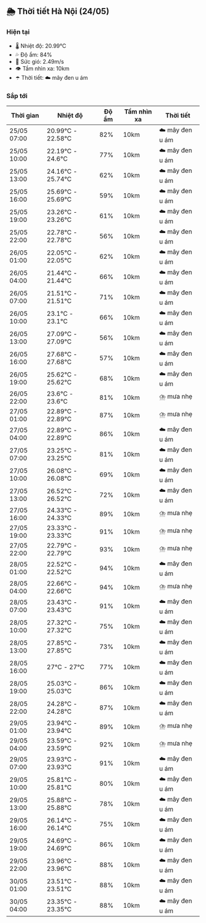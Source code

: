 ## 🌦️ Thời tiết Hà Nội (24/05)

### Hiện tại

- 🌡️ Nhiệt độ: 20.99℃
- 💦 Độ ẩm: 84%
- 💨 Sức gió: 2.49m/s
- 👁️ Tầm nhìn xa: 10km
- ☂️ Thời tiết: ☁️ mây đen u ám

### Sắp tới

| Thời gian | Nhiệt độ | Độ ẩm | Tầm nhìn xa | Thời tiết |
| --- | --- | --- | --- | --- |
| 25/05 07:00 | 20.99℃ - 22.58℃ | 82% | 10km | ☁️ mây đen u ám |
| 25/05 10:00 | 22.19℃ - 24.6℃ | 77% | 10km | ☁️ mây đen u ám |
| 25/05 13:00 | 24.16℃ - 25.74℃ | 62% | 10km | ☁️ mây đen u ám |
| 25/05 16:00 | 25.69℃ - 25.69℃ | 59% | 10km | ☁️ mây đen u ám |
| 25/05 19:00 | 23.26℃ - 23.26℃ | 61% | 10km | ☁️ mây đen u ám |
| 25/05 22:00 | 22.78℃ - 22.78℃ | 56% | 10km | ☁️ mây đen u ám |
| 26/05 01:00 | 22.05℃ - 22.05℃ | 62% | 10km | ☁️ mây đen u ám |
| 26/05 04:00 | 21.44℃ - 21.44℃ | 66% | 10km | ☁️ mây đen u ám |
| 26/05 07:00 | 21.51℃ - 21.51℃ | 71% | 10km | ☁️ mây đen u ám |
| 26/05 10:00 | 23.1℃ - 23.1℃ | 66% | 10km | ☁️ mây đen u ám |
| 26/05 13:00 | 27.09℃ - 27.09℃ | 56% | 10km | ☁️ mây đen u ám |
| 26/05 16:00 | 27.68℃ - 27.68℃ | 57% | 10km | ☁️ mây đen u ám |
| 26/05 19:00 | 25.62℃ - 25.62℃ | 68% | 10km | ☁️ mây đen u ám |
| 26/05 22:00 | 23.6℃ - 23.6℃ | 81% | 10km | ⛈️ mưa nhẹ |
| 27/05 01:00 | 22.89℃ - 22.89℃ | 87% | 10km | ⛈️ mưa nhẹ |
| 27/05 04:00 | 22.89℃ - 22.89℃ | 86% | 10km | ☁️ mây đen u ám |
| 27/05 07:00 | 23.25℃ - 23.25℃ | 81% | 10km | ☁️ mây đen u ám |
| 27/05 10:00 | 26.08℃ - 26.08℃ | 69% | 10km | ☁️ mây đen u ám |
| 27/05 13:00 | 26.52℃ - 26.52℃ | 72% | 10km | ☁️ mây đen u ám |
| 27/05 16:00 | 24.33℃ - 24.33℃ | 89% | 10km | ⛈️ mưa nhẹ |
| 27/05 19:00 | 23.33℃ - 23.33℃ | 91% | 10km | ⛈️ mưa nhẹ |
| 27/05 22:00 | 22.79℃ - 22.79℃ | 93% | 10km | ⛈️ mưa nhẹ |
| 28/05 01:00 | 22.52℃ - 22.52℃ | 94% | 10km | ☁️ mây đen u ám |
| 28/05 04:00 | 22.66℃ - 22.66℃ | 94% | 10km | ⛈️ mưa nhẹ |
| 28/05 07:00 | 23.43℃ - 23.43℃ | 91% | 10km | ☁️ mây đen u ám |
| 28/05 10:00 | 27.32℃ - 27.32℃ | 75% | 10km | ☁️ mây đen u ám |
| 28/05 13:00 | 27.85℃ - 27.85℃ | 73% | 10km | ☁️ mây đen u ám |
| 28/05 16:00 | 27℃ - 27℃ | 77% | 10km | ☁️ mây đen u ám |
| 28/05 19:00 | 25.03℃ - 25.03℃ | 86% | 10km | ☁️ mây đen u ám |
| 28/05 22:00 | 24.28℃ - 24.28℃ | 87% | 10km | ☁️ mây đen u ám |
| 29/05 01:00 | 23.94℃ - 23.94℃ | 89% | 10km | ⛈️ mưa nhẹ |
| 29/05 04:00 | 23.59℃ - 23.59℃ | 92% | 10km | ⛈️ mưa nhẹ |
| 29/05 07:00 | 23.93℃ - 23.93℃ | 91% | 10km | ☁️ mây đen u ám |
| 29/05 10:00 | 25.81℃ - 25.81℃ | 80% | 10km | ☁️ mây đen u ám |
| 29/05 13:00 | 25.88℃ - 25.88℃ | 78% | 10km | ☁️ mây đen u ám |
| 29/05 16:00 | 26.14℃ - 26.14℃ | 75% | 10km | ☁️ mây đen u ám |
| 29/05 19:00 | 24.69℃ - 24.69℃ | 86% | 10km | ☁️ mây đen u ám |
| 29/05 22:00 | 23.96℃ - 23.96℃ | 88% | 10km | ☁️ mây đen u ám |
| 30/05 01:00 | 23.51℃ - 23.51℃ | 88% | 10km | ☁️ mây đen u ám |
| 30/05 04:00 | 23.35℃ - 23.35℃ | 88% | 10km | ☁️ mây đen u ám |
